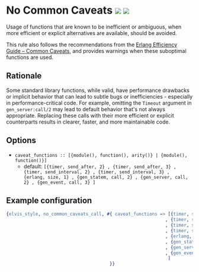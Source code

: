 # No Common Caveats [![](https://img.shields.io/badge/since-0.4.0-blue)](https://github.com/inaka/elvis_core/releases/tag/0.4.0) ![](https://img.shields.io/badge/BEAM-yes-orange)

Usage of functions that are known to be inefficient or ambiguous, when more efficient or
explicit alternatives are available, should be avoided.

This rule also follows the recommendations from the
[Erlang Efficiency Guide – Common Caveats](https://www.erlang.org/doc/system/commoncaveats.html),
and provides warnings when these suboptimal functions are used.

## Rationale

Some standard library functions, while valid, have performance drawbacks or implicit behavior that
can lead to subtle bugs or inefficiencies - especially in performance-critical code. For example,
omitting the `Timeout` argument in `gen_server:call/2` may lead to default behavior that's not
always appropriate. Replacing these calls with their more efficient or explicit counterparts
results in clearer, faster, and more maintainable code.

## Options

- `caveat_functions :: [{module(), function(), arity()} | {module(), function()}]`
  - default: `[{timer, send_after, 2}
             , {timer, send_after, 3}
             , {timer, send_interval, 2}
             , {timer, send_interval, 3}
             , {erlang, size, 1}
             , {gen_statem, call, 2}
             , {gen_server, call, 2}
             , {gen_event, call, 3}
              ]`

## Example configuration

```erlang
{elvis_style, no_common_caveats_call, #{ caveat_functions => [{timer, send_after, 2}
                                                            , {timer, send_after, 3}
                                                            , {timer, send_interval, 2}
                                                            , {timer, send_interval, 3}
                                                            , {erlang, size, 1}
                                                            , {gen_statem, call, 2}
                                                            , {gen_server, call, 2}
                                                            , {gen_event, call, 3}
                                                             ]
                                       }}
```
